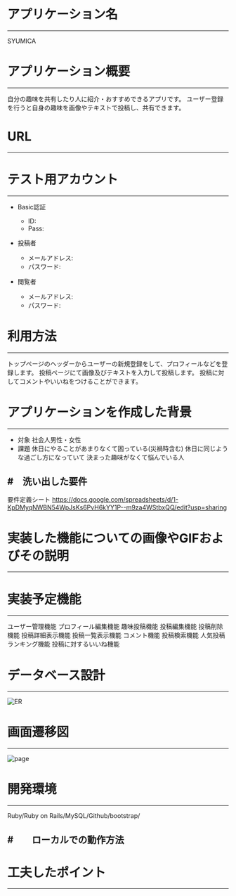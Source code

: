 # アプリケーション名
-----------------------------------------------------------------------------------------------------
SYUMICA



# アプリケーション概要
-----------------------------------------------------------------------------------------------------
自分の趣味を共有したり人に紹介・おすすめできるアプリです。
ユーザー登録を行うと自身の趣味を画像やテキストで投稿し、共有できます。



# URL
-----------------------------------------------------------------------------------------------------




# テスト用アカウント
-----------------------------------------------------------------------------------------------------
* Basic認証
    * ID:
    * Pass:

* 投稿者
    * メールアドレス: 
    * パスワード:

* 閲覧者
    * メールアドレス:
    * パスワード:



# 利用方法
-----------------------------------------------------------------------------------------------------
トップページのヘッダーからユーザーの新規登録をして、プロフィールなどを登録します。
投稿ページにて画像及びテキストを入力して投稿します。
投稿に対してコメントやいいねをつけることができます。



# アプリケーションを作成した背景
-----------------------------------------------------------------------------------------------------
* 対象
   社会人男性・女性
* 課題
   休日にやることがあまりなくて困っている(災禍時含む)
   休日に同じような過ごし方になっていて
   決まった趣味がなくて悩んでいる人



#　洗い出した要件
-----------------------------------------------------------------------------------------------------
要件定義シート
https://docs.google.com/spreadsheets/d/1-KpDMyqNWBN54WpJsKs6PvH6kYY1P--m9za4WStbxQQ/edit?usp=sharing



# 実装した機能についての画像やGIFおよびその説明
-----------------------------------------------------------------------------------------------------




# 実装予定機能
-----------------------------------------------------------------------------------------------------
ユーザー管理機能
プロフィール編集機能
趣味投稿機能
投稿編集機能
投稿削除機能
投稿詳細表示機能
投稿一覧表示機能
コメント機能
投稿検索機能
人気投稿ランキング機能
投稿に対するいいね機能




# データベース設計
-----------------------------------------------------------------------------------------------------
![ER](https://user-images.githubusercontent.com/97220381/156672848-feafd43b-960f-4fda-8c16-8e14737a1de7.png)



# 画面遷移図
-----------------------------------------------------------------------------------------------------
![page](https://user-images.githubusercontent.com/97220381/156674556-c47edeef-7fc6-4961-af9c-13257938f958.png)




# 開発環境
-----------------------------------------------------------------------------------------------------
Ruby/Ruby on Rails/MySQL/Github/bootstrap/



#　　ローカルでの動作方法
-----------------------------------------------------------------------------------------------------




# 工夫したポイント
-----------------------------------------------------------------------------------------------------




